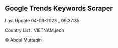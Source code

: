 

## Google Trends Keywords Scraper 
 
Last Update 04-03-2023 , 09:37:35

Country List :
VIETNAM.json



© Abdul Muttaqin 
